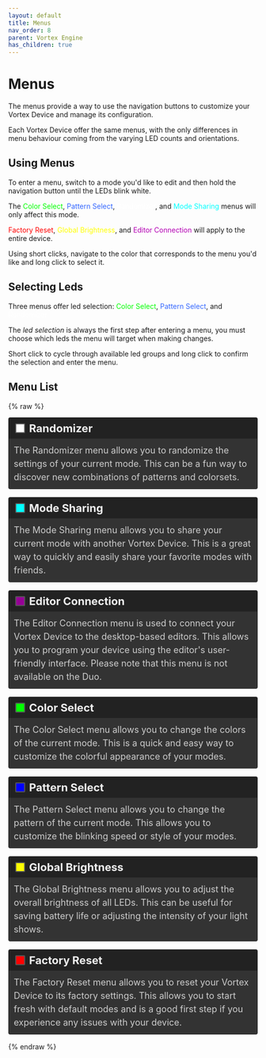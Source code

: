```yaml
---
layout: default
title: Menus
nav_order: 8
parent: Vortex Engine
has_children: true
---
```


<style>
/* Updated colors for dark theme compatibility */
.white { background-color: rgba(255, 255, 255); }
.cyan { background-color: rgba(0, 255, 255); }
.purple { background-color: rgba(150, 0, 150); }
.green { background-color: rgba(0, 255, 0); }
.blue { background-color: rgba(0, 0, 255); }
.yellow { background-color: rgba(255, 255, 0); }
.red { background-color: rgba(255, 0, 0); }

.rounded-box { 
   display: inline-block;
   width: 16px;
   height: 16px;
   margin-right: 8px;
   margin-left: 5px;
   border-radius: 2px;
   border: 2px solid #555;
   vertical-align: middle;
}

.color-list-entry {
   display: flex;
   align-items: center;
   font-size: 22px;
   font-weight: bold;
   margin-bottom: 0; /* Remove bottom margin for seamless transition */
   padding: 8px;
   border: 1px solid #333;
   border-bottom: none; /* Remove bottom border */
   border-radius: 4px 4px 0 0; /* Round top corners only */
   background-color: #222; /* Darker background */
   color: #eee; /* Light text for contrast */
   transition: background-color 0.3s; /* Smooth background color transition */
}

.color-list-entry:hover {
   background-color: #2a2a2a; /* Slightly lighter on hover */
}

.color-list-entry + div {
   margin-top: 0; /* Remove top margin for seamless transition */
   margin-bottom: 16px;
   padding-left: 30px;
   font-size: 18px;
   line-height: 1.5;
   padding: 10px;
   border: 1px solid #333;
   border-top: none; /* Remove top border */
   border-radius: 0 0 4px 4px; /* Round bottom corners only */
   background-color: #333; /* Dark background for text */
   color: #ccc; /* Light text for readability */
   transition: background-color 0.3s; /* Smooth background color transition */
}

.color-list-entry + div:hover {
   background-color: #3a3a3a; /* Slightly lighter on hover */
}

/* Scoped link styles within the menu section */
.menu-wrapper a {
   text-decoration: none; /* Remove default link styling */
   color: inherit; /* Inherit color from parent */
   display: block; /* Ensures the link covers the whole section */
}

.device-icon {
   margin: 20px;
   width: 30%;
   height: 30%;
}
</style>

# Menus
The menus provide a way to use the navigation buttons to customize your Vortex Device and manage its configuration.

Each Vortex Device offer the same menus, with the only differences in menu behaviour coming from the varying LED counts and orientations.

## Using Menus
To enter a menu, switch to a mode you'd like to edit and then hold the navigation button until the LEDs blink white.

The <span style="color: #00ff00;">Color Select</span>, <span style="color: #3366ff;">Pattern Select</span>, <span style="color: #ffffff;">Randomizer</span>, and <span style="color: #00ffff;">Mode Sharing</span> menus will only affect this mode.

<span style="color: #ff0000;">Factory Reset</span>, <span style="color: #ffff00;">Global Brightness</span>, and <span style="color: #b300b3;">Editor Connection</span> will apply to the entire device.

Using short clicks, navigate to the color that corresponds to the menu you'd like and long click to select it.

## Selecting Leds
Three menus offer led selection: <span style="color: #00ff00;">Color Select</span>, <span style="color: #3366ff;">Pattern Select</span>, and <span style="color: #ffffff;">Randomizer</span> 

The _led selection_ is always the first step after entering a menu, you must choose which leds the menu will target when making changes.

Short click to cycle through available led groups and long click to confirm the selection and enter the menu.

## Menu List

{% raw %}
<div class="menu-wrapper">
<a href="randomizer_menu.html">
  <div class="color-list-entry"><span class="rounded-box white"></span>Randomizer</div>
  <div>The Randomizer menu allows you to randomize the settings of your current mode. This can be a fun way to discover new combinations of patterns and colorsets.</div>
</a>

<a href="mode_sharing_menu.html">
  <div class="color-list-entry"><span class="rounded-box cyan"></span>Mode Sharing</div>
  <div>The Mode Sharing menu allows you to share your current mode with another Vortex Device. This is a great way to quickly and easily share your favorite modes with friends.</div>
</a>

<a href="editor_connection_menu.html">
  <div class="color-list-entry"><span class="rounded-box purple"></span>Editor Connection</div>
  <div>The Editor Connection menu is used to connect your Vortex Device to the desktop-based editors. This allows you to program your device using the editor's user-friendly interface. Please note that this menu is not available on the Duo.</div>
</a>

<a href="color_select_menu.html">
  <div class="color-list-entry"><span class="rounded-box green"></span>Color Select</div>
  <div>The Color Select menu allows you to change the colors of the current mode. This is a quick and easy way to customize the colorful appearance of your modes.</div>
</a>

<a href="pattern_select_menu.html">
  <div class="color-list-entry"><span class="rounded-box blue"></span>Pattern Select</div>
  <div>The Pattern Select menu allows you to change the pattern of the current mode. This allows you to customize the blinking speed or style of your modes.</div>
</a>

<a href="global_brightness_menu.html">
  <div class="color-list-entry"><span class="rounded-box yellow"></span>Global Brightness</div>
  <div>The Global Brightness menu allows you to adjust the overall brightness of all LEDs. This can be useful for saving battery life or adjusting the intensity of your light shows.</div>
</a>

<a href="factory_reset_menu.html">
  <div class="color-list-entry"><span class="rounded-box red"></span>Factory Reset</div>
  <div>The Factory Reset menu allows you to reset your Vortex Device to its factory settings. This allows you to start fresh with default modes and is a good first step if you experience any issues with your device.</div>
</a>
</div>
{% endraw %}
